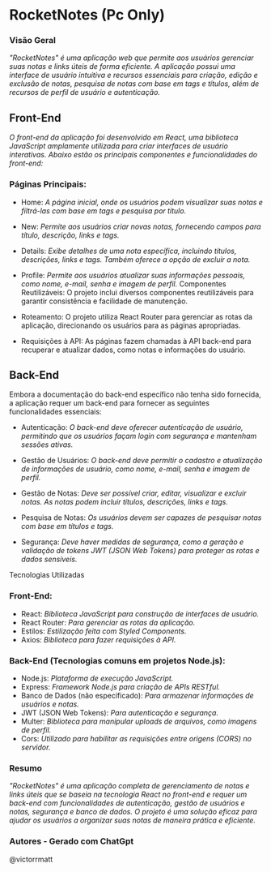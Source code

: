 # RocketNotes (Pc Only)

### Visão Geral

*"RocketNotes" é uma aplicação web que permite aos usuários gerenciar suas notas e links úteis de forma eficiente. A aplicação possui uma interface de usuário intuitiva e recursos essenciais para criação, edição e exclusão de notas, pesquisa de notas com base em tags e títulos, além de recursos de perfil de usuário e autenticação.*

## Front-End
*O front-end da aplicação foi desenvolvido em React, uma biblioteca JavaScript amplamente utilizada para criar interfaces de usuário interativas. Abaixo estão os principais componentes e funcionalidades do front-end:*

### Páginas Principais:

- Home: *A página inicial, onde os usuários podem visualizar suas notas e filtrá-las com base em tags e pesquisa por título.*
- New: *Permite aos usuários criar novas notas, fornecendo campos para título, descrição, links e tags.*
- Details: *Exibe detalhes de uma nota específica, incluindo títulos, descrições, links e tags. Também oferece a opção de excluir a nota.*
- Profile: *Permite aos usuários atualizar suas informações pessoais, como nome, e-mail, senha e imagem de perfil.*
Componentes Reutilizáveis: O projeto inclui diversos componentes reutilizáveis para garantir consistência e facilidade de manutenção.

- Roteamento: O projeto utiliza React Router para gerenciar as rotas da aplicação, direcionando os usuários para as páginas apropriadas.

- Requisições à API: As páginas fazem chamadas à API back-end para recuperar e atualizar dados, como notas e informações do usuário.

## Back-End
Embora a documentação do back-end específico não tenha sido fornecida, a aplicação requer um back-end para fornecer as seguintes funcionalidades essenciais:

- Autenticação: *O back-end deve oferecer autenticação de usuário, permitindo que os usuários façam login com segurança e mantenham sessões ativas.*

- Gestão de Usuários: *O back-end deve permitir o cadastro e atualização de informações de usuário, como nome, e-mail, senha e imagem de perfil.*

- Gestão de Notas: *Deve ser possível criar, editar, visualizar e excluir notas. As notas podem incluir títulos, descrições, links e tags.*

- Pesquisa de Notas: *Os usuários devem ser capazes de pesquisar notas com base em títulos e tags.*

- Segurança: *Deve haver medidas de segurança, como a geração e validação de tokens JWT (JSON Web Tokens) para proteger as rotas e dados sensíveis.*

Tecnologias Utilizadas

### Front-End:

- React: *Biblioteca JavaScript para construção de interfaces de usuário.*
- React Router: *Para gerenciar as rotas da aplicação.*
- Estilos: *Estilização feita com Styled Components.*
- Axios: *Biblioteca para fazer requisições à API.*

### Back-End (Tecnologias comuns em projetos Node.js):

- Node.js: *Plataforma de execução JavaScript.*
- Express: *Framework Node.js para criação de APIs RESTful.*
- Banco de Dados (não especificado): *Para armazenar informações de usuários e notas.*
- JWT (JSON Web Tokens): *Para autenticação e segurança.*
- Multer: *Biblioteca para manipular uploads de arquivos, como imagens de perfil.*
- Cors: *Utilizado para habilitar as requisições entre origens (CORS) no servidor.*

### Resumo 
*"RocketNotes" é uma aplicação completa de gerenciamento de notas e links úteis que se baseia na tecnologia React no front-end e requer um back-end com funcionalidades de autenticação, gestão de usuários e notas, segurança e banco de dados. O projeto é uma solução eficaz para ajudar os usuários a organizar suas notas de maneira prática e eficiente.*

### Autores - Gerado com ChatGpt
@victorrmatt
